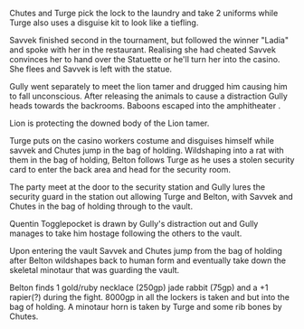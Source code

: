 Chutes and Turge pick the lock to the laundry and take 2 uniforms while Turge also uses a disguise kit to look like a tiefling. 

Savvek finished second in the tournament, but followed the winner "Ladia" and spoke with her in the restaurant. Realising she had cheated Savvek convinces her to hand over the Statuette or he'll turn her into the casino. She flees and Savvek is left with the statue.

Gully went separately to meet the lion tamer and drugged him causing him to fall unconscious. After releasing the animals to cause a distraction Gully heads towards the backrooms. Baboons escaped into the amphitheater .

Lion is protecting the downed body of the Lion tamer.

Turge puts on the casino workers costume and disguises himself while savvek and Chutes jump in the bag of holding. Wildshaping into a rat with them in the bag of holding, Belton follows Turge as he uses a stolen security card to enter the back area and head for the security room.

The party meet at the door to the security station and Gully lures the security guard in the station out allowing Turge and Belton, with Savvek and Chutes in the bag of holding through to the vault.

Quentin Togglepocket is drawn by Gully's distraction out and Gully manages to take him hostage following the others to the vault.

Upon entering the vault Savvek and Chutes jump from the bag of holding after Belton wildshapes back to human form and eventually take down the skeletal minotaur that was guarding the vault.

Belton finds 1 gold/ruby necklace (250gp) jade rabbit (75gp) and a +1 rapier(?) during the fight. 8000gp in all the lockers is taken and but into the bag of holding. A minotaur horn is taken by Turge and some rib bones by Chutes.